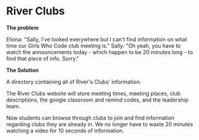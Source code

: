 # River Clubs

**The problem**

Eliona: "Sally, I've looked everywhere but I can't find information on what time our Girls Who Code club meeting is."
Sally: "Oh yeah, you have to watch the announcements today - which happen to be 20 minutes long - to find that piece of info. Sorry."

**The Solution** 

A directory containing all of River's Clubs' information.

The River Clubs website will store meeting times, meeting places, club descriptions, the google classroom and remind codes, and the leadership team. 

Now students can browse through clubs to join and find information regarding clubs they are already in. We no longer have to waste 20 minutes watching a video for 10 seconds of information. 

